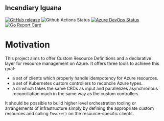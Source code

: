 Incendiary Iguana
---
[![GitHub release](https://img.shields.io/github/release/alexeldeib/incendiary-iguana.svg)](https://GitHub.com/alexeldeib/incendiary-iguana/releases/)
![Github Actions Status](https://github.com/alexeldeib/incendiary-iguana/workflows/build%20and%20test/badge.svg)
[![Azure DevOps Status](https://dev.azure.com/alexeldeib/incendiary-iguana/_apis/build/status/alexeldeib.incendiary-iguana?branchName=master)](https://dev.azure.com/alexeldeib/incendiary-iguana/_build/latest?definitionId=2&branchName=master)
[![Go Report Card](https://goreportcard.com/badge/github.com/alexeldeib/incendiary-iguana)](https://goreportcard.com/report/github.com/alexeldeib/incendiary-iguana)


# Motivation

This project aims to offer Custom Resource Definitions and a declarative layer for resource management on Azure. It offers three tools to achieve this goal: 
- a set of clients which properly handle idempotency for Azure resources.
- a set of Kubernetes custom controllers to reconcile Azure types.
- a cli which takes the same CRDs as input and parallelizes asynchronous reconciliation much in the same way as the custom controllers.

It should be possible to build higher level orchestration tooling or arrangements of infrastructure simply by defining the appropriate custom resources and calling `Ensure()` on the resource-specific clients.
